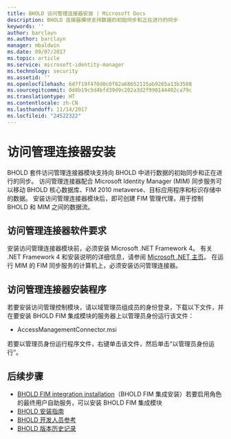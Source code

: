 ```yaml
---
title: BHOLD 访问管理连接器安装 | Microsoft Docs
description: BHOLD 连接器模块支持数据的初始同步和正在进行的同步
keywords: ''
author: barclayn
ms.author: barclayn
manager: mbaldwin
ms.date: 09/07/2017
ms.topic: article
ms.service: microsoft-identity-manager
ms.technology: security
ms.assetid: ''
ms.openlocfilehash: 6d7f19f470d0c0f82a68652115ab9265a13b3508
ms.sourcegitcommit: 0d8b19c5d4bfd39d9c202a3d2f990144402ca79c
ms.translationtype: HT
ms.contentlocale: zh-CN
ms.lasthandoff: 11/14/2017
ms.locfileid: "24522322"
---
```

# <a name="access-management-connector-installation"></a>访问管理连接器安装

BHOLD 套件访问管理连接器模块支持向 BHOLD 中进行数据的初始同步和正在进行的同步。 访问管理连接器配合 Microsoft Identity Manager (MIM) 同步服务可以移动 BHOLD 核心数据库、FIM 2010 metaverse、目标应用程序和标识存储中的数据。 安装访问管理连接器模块后，即可创建 FIM 管理代理，用于控制 BHOLD 和 MIM 之间的数据流。

## <a name="access-management-connector-software-requirements"></a>访问管理连接器软件要求

安装访问管理连接器模块前，必须安装 Microsoft .NET Framework 4。 有关 .NET Framework 4 和安装说明的详细信息，请参阅 [Microsoft .NET 主页](http://www.microsoft.com/net)。
在运行 MIM 的 FIM 同步服务的计算机上，必须安装访问管理连接器。

## <a name="access-management-connector-setup"></a>访问管理连接器安装程序

若要安装访问管理控制模块，请以域管理员组成员的身份登录，下载以下文件，并在要安装 BHOLD FIM 集成模块的服务器上以管理员身份运行该文件：

- AccessManagementConnector.msi

若要以管理员身份运行程序文件，右键单击该文件，然后单击“以管理员身份运行”。

## <a name="next-steps"></a>后续步骤

- [BHOLD FIM integration installation](https://technet.microsoft.com/library/jj134093(v=ws.10).aspx)（BHOLD FIM 集成安装）若要启用角色的最终用户自助服务，可以安装 BHOLD FIM 集成模块
- [BHOLD 安装指南](bhold-installation-guide.md)
- [BHOLD 开发人员参考](../reference/mim2016-bhold-developer-reference.md)
- [BHOLD 版本历史记录](../reference/version-bhold-history.md)